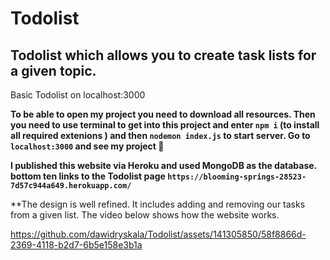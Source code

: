 # Todolist
## Todolist which allows you to create task lists for a given topic.
Basic Todolist on localhost:3000

**To be able to open my project you need to download all resources. Then you need to 
use terminal to get into this project and enter `npm i` (to install all required
extenions ) and then `nodemon index.js` to start server. Go to `localhost:3000`
and see my project :slightly_smiling_face:**

**I published this website via Heroku and used MongoDB as the database. bottom ten links to the Todolist page
`https://blooming-springs-28523-7d57c944a649.herokuapp.com/`**

**The design is well refined. It includes adding and removing our tasks from a given list. The video below shows how the website works.


https://github.com/dawidryskala/Todolist/assets/141305850/58f8866d-2369-4118-b2d7-6b5e158e3b1a


